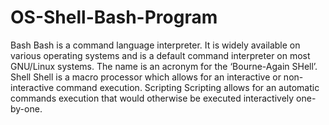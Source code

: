# OS-Shell-Bash-Program
Bash
Bash is a command language interpreter. It is widely available on various operating systems and is a default command interpreter on most GNU/Linux systems. The name is an acronym for the ‘Bourne-Again SHell’.
Shell
Shell is a macro processor which allows for an interactive or non-interactive command execution.
Scripting
Scripting allows for an automatic commands execution that would otherwise be executed interactively one-by-one.
